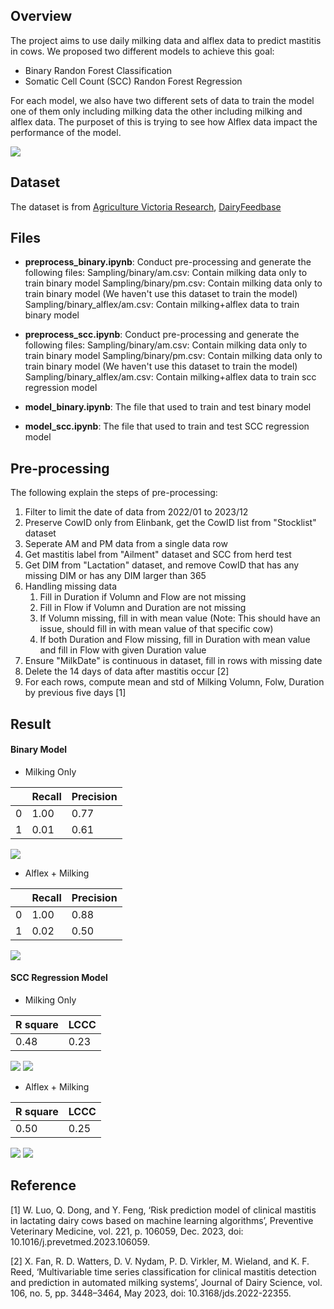 ## Overview
The project aims to use daily milking data and alflex data to predict mastitis in cows. We proposed two different models to achieve this goal: 
* Binary Randon Forest Classification
* Somatic Cell Count (SCC) Randon Forest Regression

For each model, we also have two different sets of data to train the model one of them only including milking data the other including milking and alflex data. The purposet of this is trying to see how Alflex data impact the performance of the model.

![](/Result/overview.png)

## Dataset
The dataset is from [Agriculture Victoria Research](https://agriculture.vic.gov.au), [DairyFeedbase](https://dairyfeedbase.com.au)

## Files
* **preprocess_binary.ipynb**: 
Conduct pre-processing and generate the following files:
Sampling/binary/am.csv: Contain milking data only to train binary model
Sampling/binary/pm.csv: Contain milking data only to train binary model (We haven't use this dataset to train the model)
Sampling/binary_alflex/am.csv: Contain milking+alflex data to train binary model

* **preprocess_scc.ipynb**: 
Conduct pre-processing and generate the following files:
Sampling/binary/am.csv: Contain milking data only to train binary model
Sampling/binary/pm.csv: Contain milking data only to train binary model (We haven't use this dataset to train the model)
Sampling/binary_alflex/am.csv: Contain milking+alflex data to train scc regression model

* **model_binary.ipynb**: 
The file that used to train and test binary model

* **model_scc.ipynb**: 
The file that used to train and test SCC regression model 


## Pre-processing
The following explain the steps of pre-processing:
1. Filter to limit the date of data from 2022/01 to 2023/12
2. Preserve CowID only from Elinbank, get the CowID list from "Stocklist" dataset
3. Seperate AM and PM data from a single data row
4. Get mastitis label from "Ailment" dataset and SCC from herd test
5. Get DIM from "Lactation" dataset, and remove CowID that has any missing DIM or has any DIM larger than 365
6. Handling missing data
    1. Fill in Duration if Volumn and Flow are not missing
    2. Fill in Flow if Volumn and Duration are not missing
    3. If Volumn missing, fill in with mean value
    (Note: This should have an issue, should fill in with mean value of that specific cow)
    4. If both Duration and Flow missing, fill in Duration with mean value and fill in Flow with given Duration value
7. Ensure "MilkDate" is continuous in dataset, fill in rows with missing date
8. Delete the 14 days of data after mastitis occur [2]
9. For each rows, compute mean and std of Milking Volumn, Folw, Duration by previous five days [1]


## Result
#### Binary Model
* Milking Only

|  | Recall | Precision |
|----------|----------|----------|
| 0 | 1.00 | 0.77 |
| 1 | 0.01 | 0.61 |

![](/Result/binary_milkonly_feature.png)

* Alflex + Milking

|  | Recall | Precision |
|----------|----------|----------|
| 0 | 1.00 | 0.88 |
| 1 | 0.02 | 0.50 |

![](/Result/binary_milkalflex_feature.png)

#### SCC Regression Model
* Milking Only

| R square | LCCC |
|----------|----------|
| 0.48 | 0.23 |

![](/Result/scc_milkonly.png)
![](/Result/scc_milkonly_feature.png)

* Alflex + Milking

| R square | LCCC |
|----------|----------|
| 0.50 | 0.25 |

![](/Result/scc_milkalflex.png)
![](/Result/scc_milkalflex_feature.png)


## Reference
 [1]	W. Luo, Q. Dong, and Y. Feng, ‘Risk prediction model of clinical mastitis in lactating dairy cows based on machine learning algorithms’, Preventive Veterinary Medicine, vol. 221, p. 106059, Dec. 2023, doi: 10.1016/j.prevetmed.2023.106059.

 [2]	X. Fan, R. D. Watters, D. V. Nydam, P. D. Virkler, M. Wieland, and K. F. Reed, ‘Multivariable time series classification for clinical mastitis detection and prediction in automated milking systems’, Journal of Dairy Science, vol. 106, no. 5, pp. 3448–3464, May 2023, doi: 10.3168/jds.2022-22355.
